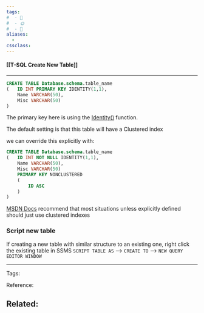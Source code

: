 ```yaml
---
tags:
#  - 🌱️
#  - 🌞️
#  - 🌲️
aliases: 
  - 
cssclass: 
---
```


#### [[T-SQL Create New Table]]

---

```sql
CREATE TABLE Database.schema.table_name
(	ID INT PRIMARY KEY IDENTITY(1,1),
	Name VARCHAR(50),
 	Misc VARCHAR(50)
)
```

The primary key here is using the [Identity()](https://docs.microsoft.com/en-us/sql/t-sql/functions/identity-function-transact-sql?view=sql-server-ver15) function.

The default setting is that this table will have a Clustered index

we can override this explicitly with:

```sql
CREATE TABLE Database.schema.table_name
(	ID INT NOT NULL IDENTITY(1,1),
	Name VARCHAR(50),
 	Misc VARCHAR(50)
 	PRIMARY KEY NONCLUSTERED
 	(
		ID ASC
	)
)
```

[MSDN Docs](https://docs.microsoft.com/en-us/sql/relational-databases/indexes/create-clustered-indexes?view=sql-server-ver15) recommend that most situations unless explicitly defined should just use clustered indexes

### Script new table

If creating a new table with similar structure to an existing one, right click the existing table in SSMS `SCRIPT TABLE AS` --> `CREATE TO` --> `NEW QUERY EDITOR WINDOW`

---
Tags: 

Reference:

Related:
- 
